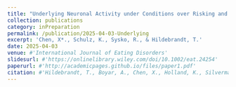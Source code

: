 ```yaml
---
title: "Underlying Neuronal Activity under Conditions over Risking and Ambiguous Food Decisions in Anorexia versus Controls."
collection: publications
category: inPreparation
permalink: /publication/2025-04-03-Underlying
excerpt: 'Chen, X*., Schulz, K., Sysko, R., & Hildebrandt, T.'
date: 2025-04-03
venue: #'International Journal of Eating Disorders'
slidesurl: #'https://onlinelibrary.wiley.com/doi/10.1002/eat.24254'
paperurl: #'http://academicpages.github.io/files/paper1.pdf'
citation: #'Hildebrandt, T., Boyar, A., Chen, X., Holland, K., Silverman, E., Webb, D., ... & Sysko, R. (2024). Phase‐Transitions in Disgust During Self‐Initiated Eating Among Adolescents With Anorexia Nervosa and Related Low‐Weight Eating Disorders and Matched Controls. International Journal of Eating Disorders.'
---
```

